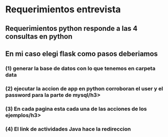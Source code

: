 <h1>Requerimientos entrevista</h1>

<h2>Requerimientos python responde a las 4 consultas en python</h2> 

<h2>En mi caso elegi flask como pasos deberiamos</h2>
<h3>(1) generar la base de datos con lo que tenemos en carpeta data</h3>
<h3>(2) ejecutar la accion de app en python corroboran el user y el password para la parte de mysql/h3>
<h3>(3) En cada pagina esta cada una de las acciones de los ejemplos/h3>
<h3>(4) El link de actividades Java hace la redireccion </h3>
